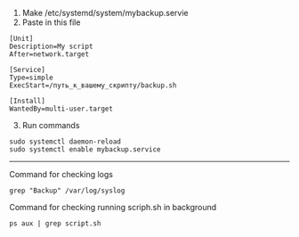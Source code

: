 1. Make /etc/systemd/system/mybackup.servie
2. Paste in this file
```
[Unit]
Description=My script
After=network.target

[Service]
Type=simple
ExecStart=/путь_к_вашему_скрипту/backup.sh

[Install]
WantedBy=multi-user.target
```
3. Run commands
```
sudo systemctl daemon-reload
sudo systemctl enable mybackup.service
```
-------------------------------
Command for checking logs
```
grep "Backup" /var/log/syslog
```
Command for checking running scriph.sh in background
```
ps aux | grep script.sh
```



